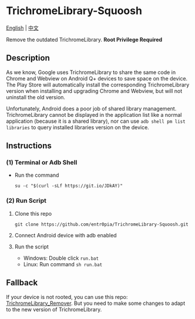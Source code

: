 # TrichromeLibrary-Squoosh

[English](https://github.com/entr0pia/TrichromeLibrary-Squoosh#readme) | [中文](https://github.com/entr0pia/TrichromeLibrary-Squoosh/blob/master/README_ZH.md)

Remove the outdated TrichromeLibrary. **Root Privilege Required**

## Description

As we know, Google uses TrichromeLibrary to share the same code in Chrome and Webview on Android Q+ devices to save space on the device. The Play Store will automatically install the corresponding TrichromeLibrary version when installing and upgrading Chrome and Webview, but will not uninstall the old version.

Unfortunately, Android does a poor job of shared library management. TrichromeLibrary cannot be displayed in the application list like a normal application (because it is a shared library), nor can use `adb shell pm list libraries` to query installed libraries version on the device.


## Instructions

### (1) Terminal or Adb Shell

- Run the command

    ```shell
    su -c "$(curl -sLf https://git.io/JDkAY)"
    ```

### (2) Run Script

1. Clone this repo 

    ```shell
    git clone https://github.com/entr0pia/TrichromeLibrary-Squoosh.git
    ```

2. Connect Android device with adb enabled
3. Run the script 
    - Windows: Double click ```run.bat```
    - Linux: Run command ```sh run.bat```

## Fallback

If your device is not rooted, you can use this repo: [TrichromeLibrary_Remover](https://github.com/Undefined-User/TrichromeLibrary_Remover). But you need to make some changes to adapt to the new version of TrichromeLibrary.